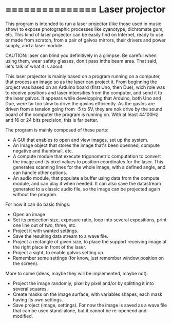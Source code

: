 ===============
Laser projector
===============

This program is intended to run a laser projector (like those used in music show) to expose photographic processes like cyanotype, dichromate gum, etc.
This kind of laser projector can be easily find on Internet, ready to use or made from scratch, from a pair of galvos mirrors, their drivers and power supply, and a laser module.

CAUTION: laser can blind you definitively in a glimpse. Be careful when using them, wear safety glasses, don't pass inthe beam area. That said, let's talk of what it is about.

This laser projector is mainly based on a program running on a computer, that process an image so as the laser can project it.
From beginning the project was based on an Arduino board (first Uno, then Due), wich role was to receive positions and laser intensities from the computer, and send it to the laser galvos. It appears while developping that Arduino, both Uno and Due, were far too slow to drive the gavlos efficiently. As the gavlos are driven from a tension going from -5 to 5V, they are nok drive by the sound board of the computer the program is running on. With at least 44100Hz and 16 or 24 bits precision, this is far better.

The program is mainly composed of these parts:
* A GUI that enables to open and view images, set up the system.
* An Image object that stores the image that's been openned, compute negative and thumbnail, etc.
* A compute module that execute trigonometric computation to convert the image and its pixel values to position coordinates for the laser. This generates scanning lines for the whole image, with a defined angle, and can handle other options.
* An audio module, that populate a buffer using data from the compute module, and can play it when needed. It can also save the datastream generated to a classic audio file, so the image can be projected again without the program.

For now it can do basic things:
* Open an image
* Set its projection size, exposure ratio, loop into several expositions, print one line out of two, three, etc.
* Project it with wanted settings.
* Save the resulting data stream to a wave file.
* Project a rectangle of given size, to place the support receiving image at the right place in front of the laser.
* Project a sight, to enable galvos setting up.
* Remember some settings (for know, just remember window position on the screen).

More to come (ideas, maybe they will be implemented, maybe not):
* Project the image randomly, pixel by pixel and/or by splitting it into several squares.
* Create masks on the image surface, with variables shapes, each mask having its own settings.
* Save project (image, settings). For now the image is saved as a wave file that can be used stand-alone, but it cannot be re-openend and modified.